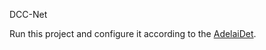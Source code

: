  D C C - N e t 

Run this project and configure it according to the 
[AdelaiDet](https://github.com/aim-uofa/AdelaiDet).
